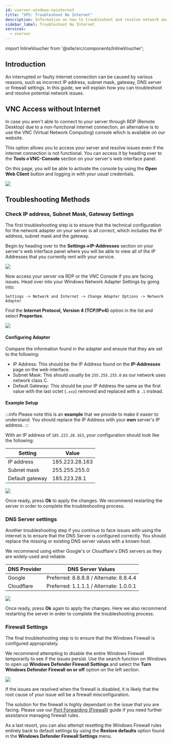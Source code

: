 ```yaml
---
id: vserver-windows-nointernet
title: "VPS: Troubleshoot No Internet"
description: Information on how to troubleshoot and resolve network and internet issues on Windows vRootserver from ZAP-Hosting - ZAP-Hosting.com documentation
sidebar_label: Troubleshoot No Internet
services:
  - vserver
---
```


import InlineVoucher from '@site/src/components/InlineVoucher';

## Introduction

An interrupted or faulty internet connection can be caused by various reasons, such as incorrect IP address, subnet mask, gateway, DNS server or firewall settings. In this guide, we will explain how you can troubleshoot and resolve potential network issues.

<InlineVoucher />

## VNC Access without Internet

In case you aren't able to connect to your server through RDP (Remote Desktop) due to a non-functional internet connection, an alternative is to use the VNC (Virtual Network Computing) console which is available on our website.

This option allows you to access your server and resolve issues even if the internet connection is not functional. You can access it by heading over to the **Tools->VNC-Console** section on your server's web interface panel.

On this page, you will be able to activate the console by using the **Open Web Client** button and logging in with your usual credentials.

![](https://screensaver01.zap-hosting.com/index.php/s/L9ZPLHEXbydc6ZS/preview)

## Troubleshooting Methods

### Check IP address, Subnet Mask, Gateway Settings

The first troubleshooting step is to ensure that the technical configuration for the network adapter on your server is all correct, which includes the IP address, subnet mask and the gateway.

Begin by heading over to the **Settings->IP-Addresses** section on your server's web interface panel where you will be able to view all of the IP Addresses that you currently rent with your service.

![](https://screensaver01.zap-hosting.com/index.php/s/8gF7Qsq5k5aYxbq/preview)

Now access your server via RDP or the VNC Console if you are facing issues. Head over into your Windows Network Adapter Settings by going into: 
```
Settings -> Network and Internet -> Change Adapter Options -> Network Adapter
```

Find the **Internet Protocol, Version 4 (TCP/IPv4)** option in the list and select **Properties**.

![](https://screensaver01.zap-hosting.com/index.php/s/xYSSa2txkRkM4bx/preview)

#### Configuring Adapter

Compare the information found in the adapter and ensure that they are set to the following:
- IP Address: This should be the IP Address found on the **IP-Addresses** page on the web interface.
- Subnet Mask: This should usually be `255.255.255.0` as our network uses network class C.
- Default Gateway: This should be your IP Address the same as the first value with the last octet (`.xxx`) removed and replaced with a `.1` instead.

#### Example Setup

:::info
Please note this is an **example** that we provide to make it easier to understand. You should replace the IP Address with your **own** server's IP address.
:::

With an IP address of `185.223.28.163`, your configuration should look like the following:

| Setting         | Value          |
| --------------- | -------------- |
| IP address      | 185.223.28.163 |
| Subnet mask     | 255.255.255.0  |
| Default gateway | 185.223.28.1   |

![](https://screensaver01.zap-hosting.com/index.php/s/PTjQZc5gqP2okAC/preview)

Once ready, press **Ok** to apply the changes. We recommend restarting the server in order to complete the troubleshooting process.

### DNS Server settings

Another troubleshooting step if you continue to face issues with using the internet is to ensure that the DNS Server is configured correctly. You should replace the missing or existing DNS server values with a known host.

We recommend using either Google's or Cloudflare's DNS servers as they are widely-used and reliable.

| DNS Provider | DNS Server Values                     |
| ------------ | ------------------------------------- |
| Google       | Preferred: 8.8.8.8 / Alternate: 8.8.4.4 |
| Cloudflare   | Preferred: 1.1.1.1 / Alternate: 1.0.0.1 |

![](https://screensaver01.zap-hosting.com/index.php/s/oqcR5BHBKLa3ink/preview)

Once ready, press **Ok** again to apply the changes. Here we also recommend restarting the server in order to complete the troubleshooting process.

### Firewall Settings

The final troubleshooting step is to ensure that the Windows Firewall is configured appropriately. 

We recommend attempting to disable the entire Windows Firewall temporarily to see if the issues persist. Use the search function on Windows to open up **Windows Defender Firewall Settings** and select the **Turn Windows Defender Firewall on or off** option on the left section.

![](https://screensaver01.zap-hosting.com/index.php/s/bWcPqHcCZ7ajJSA/preview)

If the issues are resolved when the firewall is disabled, it is likely that the root cause of your issue will be a firewall misconfiguration.

The solution for the firewall is highly dependant on the issue that you are facing. Please use our [Port Forwarding (Firewall)](vserver-windows-port.md) guide if you need further assistance managing firewall rules.

As a last resort, you can also attempt resetting the Windows Firewall rules entirely back to default settings by using the **Restore defaults** option found in the **Windows Defender Firewall Settings** menu.